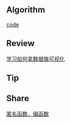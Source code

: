 ## Algorithm

[code](/images/temp/haha-2023-07-02.png)

## Review

[学习如何拿数据做可视化](https://weread.qq.com/web/reader/8ce323e072106cc38ce4b87k3ef329302553ef815416990)

## Tip

## Share

[匿名函数，偏函数](https://www.liaoxuefeng.com/wiki/1016959663602400/1017451447842528)
